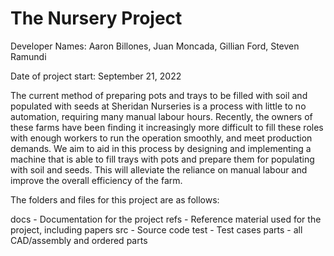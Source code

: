 # The Nursery Project

Developer Names: Aaron Billones, Juan Moncada, Gillian Ford, Steven Ramundi

Date of project start: September 21, 2022

The current method of preparing pots and trays to be filled with soil and populated with seeds at Sheridan Nurseries is a process with little to no automation, requiring many manual labour hours. Recently, the owners of these farms have been finding it increasingly more difficult to fill these roles with enough workers to run the operation smoothly, and meet production demands. We aim to aid in this process by designing and implementing a machine that is able to fill trays with pots and prepare them for populating with soil and seeds. This will alleviate the reliance on manual labour and improve the overall efficiency of the farm. 

The folders and files for this project are as follows:

docs - Documentation for the project
refs - Reference material used for the project, including papers
src - Source code
test - Test cases
parts - all CAD/assembly and ordered parts
